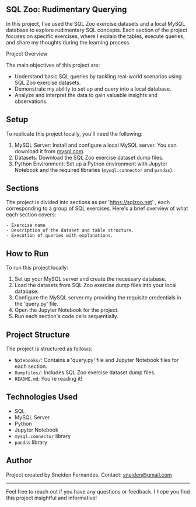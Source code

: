 ## SQL Zoo: Rudimentary Querying

In this project, I've used the SQL Zoo exercise datasets and a local MySQL database to explore rudimentary SQL concepts. Each section of the project focuses on specific exercises, where I explain the tables, execute queries, and share my thoughts during the learning process.

 Project Overview

The main objectives of this project are:
- Understand basic SQL queries by tackling real-world scenarios using SQL Zoo exercise datasets.
- Demonstrate my ability to set up and query into a local database.
- Analyze and interpret the data to gain valuable insights and observations.

## Setup

To replicate this project locally, you'll need the following:

1. MySQL Server: Install and configure a local MySQL server. You can download it from [mysql.com](https://www.mysql.com/).
2. Datasets: Download the SQL Zoo exercise dataset dump files.
3. Python Environment: Set up a Python environment with Jupyter Notebook and the required libraries (`mysql.connector` and `pandas`).

## Sections

The project is divided into sections as per 'https://sqlzoo.net' , each corresponding to a group of SQL exercises. Here's a brief overview of what each section covers:

    - Exercise name
    - Description of the dataset and table structure.
    - Execution of queries with explanations.


## How to Run

To run this project locally:

1. Set up your MySQL server and create the necessary database.
2. Load the datasets from SQL Zoo exercise dump files into your local database.
3. Configure the MySQL server my providing the requisite credentials in the 'query.py' file.
4. Open the Jupyter Notebook for the project.
5. Run each section's code cells sequentially.

## Project Structure

The project is structured as follows:

- `Notebooks/`: Contains a 'query.py' file and Jupyter Notebook files for each section.
- `Dumpfiles/`: Includes SQL Zoo exercise dataset dump files.
- `README.md`: You're reading it!

## Technologies Used

- SQL
- MySQL Server
- Python
- Jupyter Notebook
- `mysql.connector` library
- `pandas` library

## Author

Project created by Sneiden Fernandes.
Contact: sneiden@gmail.com

---

Feel free to reach out if you have any questions or feedback. I hope you find this project insightful and informative!
